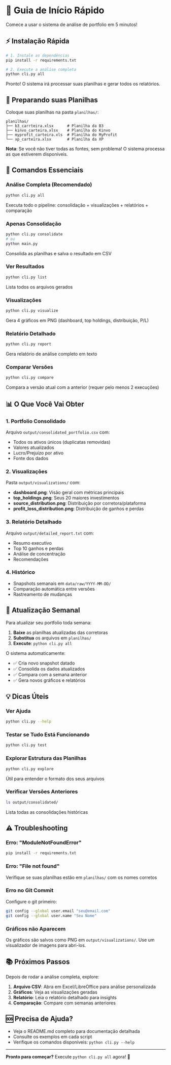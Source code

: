 # 🚀 Guia de Início Rápido

Comece a usar o sistema de análise de portfolio em 5 minutos!

## ⚡ Instalação Rápida

```bash
# 1. Instale as dependências
pip install -r requirements.txt

# 2. Execute a análise completa
python cli.py all
```

Pronto! O sistema irá processar suas planilhas e gerar todos os relatórios.

## 📁 Preparando suas Planilhas

Coloque suas planilhas na pasta `planilhas/`:

```
planilhas/
├── b3_carrteira.xlsx      # Planilha da B3
├── kinvo_carteira.xlsx    # Planilha do Kinvo
├── myprofit_carteira.xls  # Planilha do MyProfit
└── xp_carteira.xlsx       # Planilha da XP
```

**Nota**: Se você não tiver todas as fontes, sem problema! O sistema processa as que estiverem disponíveis.

## 🎯 Comandos Essenciais

### Análise Completa (Recomendado)
```bash
python cli.py all
```
Executa todo o pipeline: consolidação + visualizações + relatórios + comparação

### Apenas Consolidação
```bash
python cli.py consolidate
# ou
python main.py
```
Consolida as planilhas e salva o resultado em CSV

### Ver Resultados
```bash
python cli.py list
```
Lista todos os arquivos gerados

### Visualizações
```bash
python cli.py visualize
```
Gera 4 gráficos em PNG (dashboard, top holdings, distribuição, P/L)

### Relatório Detalhado
```bash
python cli.py report
```
Gera relatório de análise completo em texto

### Comparar Versões
```bash
python cli.py compare
```
Compara a versão atual com a anterior (requer pelo menos 2 execuções)

## 📊 O Que Você Vai Obter

### 1. Portfolio Consolidado
Arquivo `output/consolidated_portfolio.csv` com:
- Todos os ativos únicos (duplicatas removidas)
- Valores atualizados
- Lucro/Prejuízo por ativo
- Fonte dos dados

### 2. Visualizações
Pasta `output/visualizations/` com:
- **dashboard.png**: Visão geral com métricas principais
- **top_holdings.png**: Seus 20 maiores investimentos
- **source_distribution.png**: Distribuição por corretora/plataforma
- **profit_loss_distribution.png**: Distribuição de ganhos e perdas

### 3. Relatório Detalhado
Arquivo `output/detailed_report.txt` com:
- Resumo executivo
- Top 10 ganhos e perdas
- Análise de concentração
- Recomendações

### 4. Histórico
- Snapshots semanais em `data/raw/YYYY-MM-DD/`
- Comparação automática entre versões
- Rastreamento de mudanças

## 🔄 Atualização Semanal

Para atualizar seu portfolio toda semana:

1. **Baixe** as planilhas atualizadas das corretoras
2. **Substitua** os arquivos em `planilhas/`
3. **Execute**: `python cli.py all`

O sistema automaticamente:
- ✅ Cria novo snapshot datado
- ✅ Consolida os dados atualizados
- ✅ Compara com a semana anterior
- ✅ Gera novos gráficos e relatórios

## 💡 Dicas Úteis

### Ver Ajuda
```bash
python cli.py --help
```

### Testar se Tudo Está Funcionando
```bash
python cli.py test
```

### Explorar Estrutura das Planilhas
```bash
python cli.py explore
```
Útil para entender o formato dos seus arquivos

### Verificar Versões Anteriores
```bash
ls output/consolidated/
```
Lista todas as consolidações históricas

## ⚠️ Troubleshooting

### Erro: "ModuleNotFoundError"
```bash
pip install -r requirements.txt
```

### Erro: "File not found"
Verifique se suas planilhas estão em `planilhas/` com os nomes corretos

### Erro no Git Commit
Configure o git primeiro:
```bash
git config --global user.email "seu@email.com"
git config --global user.name "Seu Nome"
```

### Gráficos não Aparecem
Os gráficos são salvos como PNG em `output/visualizations/`. Use um visualizador de imagens para abri-los.

## 📚 Próximos Passos

Depois de rodar a análise completa, explore:

1. **Arquivo CSV**: Abra em Excel/LibreOffice para análise personalizada
2. **Gráficos**: Veja as visualizações geradas
3. **Relatório**: Leia o relatório detalhado para insights
4. **Comparação**: Compare com semanas anteriores

## 🆘 Precisa de Ajuda?

- Veja o README.md completo para documentação detalhada
- Consulte os exemplos em cada script
- Verifique os comandos disponíveis: `python cli.py --help`

---

**Pronto para começar?** Execute `python cli.py all` agora! 🚀
